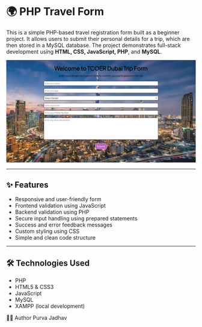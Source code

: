 # 🌍 PHP Travel Form

This is a simple PHP-based travel registration form built as a beginner project. It allows users to submit their personal details for a trip, which are then stored in a MySQL database. The project demonstrates full-stack development using **HTML, CSS, JavaScript, PHP**, and **MySQL**.

![Preview](screenshot.png)

---

## ✨ Features

- Responsive and user-friendly form
- Frontend validation using JavaScript
- Backend validation using PHP
- Secure input handling using prepared statements
- Success and error feedback messages
- Custom styling using CSS
- Simple and clean code structure

---

## 🛠 Technologies Used

- PHP
- HTML5 & CSS3
- JavaScript
- MySQL
- XAMPP (local development)


🙋‍♀️ Author
Purva Jadhav